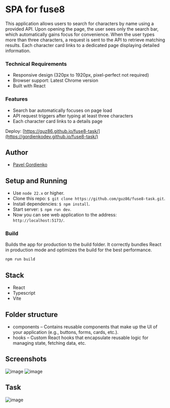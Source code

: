# SPA for fuse8

This application allows users to search for characters by name using a provided API. Upon opening the page, the user sees only the search bar, which automatically gains focus for convenience. When the user types more than three characters, a request is sent to the API to retrieve matching results. Each character card links to a dedicated page displaying detailed information.

### Technical Requirements
- Responsive design (320px to 1920px, pixel-perfect not required)
- Browser support: Latest Chrome version
- Built with React
###  Features
- Search bar automatically focuses on page load
- API request triggers after typing at least three characters
- Each character card links to a details page

Deploy:  [https://guz86.github.io/fuse8-task/](https://gordienkodev.github.io/fuse8-task/)

## Author

- [Pavel Gordienko](https://github.com/gordienkodev)

## Setup and Running

- Use `node 22.x` or higher.
- Clone this repo: `$ git clone https://github.com/guz86/fuse8-task.git`. 
- Install dependencies: `$ npm install`.
- Start server: `$ npm run dev`.
- Now you can see web application to the address: `http://localhost:5173/`.

### Build

Builds the app for production to the build folder. It correctly bundles React in production mode and optimizes the build for the best performance.

```bash
npm run build
```

## Stack

- React
- Typescript
- Vite
 
## Folder structure

- components – Contains reusable components that make up the UI of your application (e.g., buttons, forms, cards, etc.).
- hooks – Custom React hooks that encapsulate reusable logic for managing state, fetching data, etc.

## Screenshots
![image](https://github.com/user-attachments/assets/d7fbb64a-a90f-4dd1-b156-19410d3eb1b9)
![image](https://github.com/user-attachments/assets/3c0e5531-8670-46d3-bd63-7948482d0b7e)

## Task
![image](https://github.com/user-attachments/assets/9eb49279-6325-4f3c-bbe5-e0c5dff83427)

